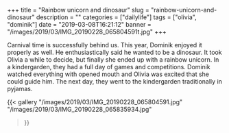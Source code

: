 +++
title = "Rainbow unicorn and dinosaur"
slug = "rainbow-unicorn-and-dinosaur"
description = ""
categories = ["dailylife"]
tags = ["olivia", "dominik"]
date = "2019-03-08T16:21:12"
banner = "/images/2019/03/IMG_20190228_065804591t.jpg"
+++

Carnival time is successfully behind us. This year, Dominik enjoyed it properly as well. He enthusiastically said he wanted to be a dinosaur. It took Olivia a while to decide, but finally she ended up with a rainbow unicorn. In a kindergarden, they had a full day of games and competitions. Dominik watched everything with opened mouth and Olivia was excited that she could guide him. The next day, they went to the kindergarden traditionally in pyjamas.



{{< gallery
  "/images/2019/03/IMG_20190228_065804591.jpg"
  "/images/2019/03/IMG_20190228_065835934.jpg"
  
>}}
